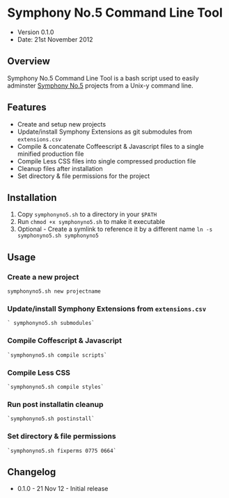 # Symphony No.5 Command Line Tool

* Version 0.1.0
* Date: 21st November 2012

## Overview

Symphony No.5 Command Line Tool is a bash script used to easily adminster [Symphony No.5](http://github.com/firegoby/symphonyno5.git) projects from a Unix-y command line.

## Features

* Create and setup new projects
* Update/install Symphony Extensions as git submodules from `extensions.csv`
* Compile & concatenate Coffeescript & Javascript files to a single minified production file
* Compile Less CSS files into single compressed production file
* Cleanup files after installation
* Set directory & file permissions for the project

## Installation

1. Copy `symphonyno5.sh` to a directory in your `$PATH`
2. Run `chmod +x symphonyno5.sh` to make it executable
3. Optional - Create a symlink to reference it by a different name
    `ln -s symphonyno5.sh symphonyno5`

## Usage

### Create a new project

   `symphonyno5.sh new projectname`

### Update/install Symphony Extensions from `extensions.csv`

    ` symphonyno5.sh submodules`

### Compile Coffescript & Javascript

    `symphonyno5.sh compile scripts`

### Compile Less CSS

    `symphonyno5.sh compile styles`

### Run post installatin cleanup

    `symphonyno5.sh postinstall`

### Set directory & file permissions

    `symphonyno5.sh fixperms 0775 0664`


## Changelog

* 0.1.0 - 21 Nov 12 - Initial release
